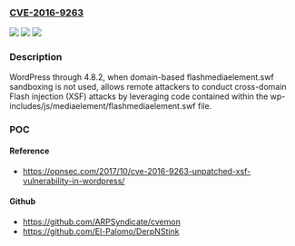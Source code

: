 ### [CVE-2016-9263](https://cve.mitre.org/cgi-bin/cvename.cgi?name=CVE-2016-9263)
![](https://img.shields.io/static/v1?label=Product&message=n%2Fa&color=blue)
![](https://img.shields.io/static/v1?label=Version&message=n%2Fa&color=blue)
![](https://img.shields.io/static/v1?label=Vulnerability&message=n%2Fa&color=brighgreen)

### Description

WordPress through 4.8.2, when domain-based flashmediaelement.swf sandboxing is not used, allows remote attackers to conduct cross-domain Flash injection (XSF) attacks by leveraging code contained within the wp-includes/js/mediaelement/flashmediaelement.swf file.

### POC

#### Reference
- https://opnsec.com/2017/10/cve-2016-9263-unpatched-xsf-vulnerability-in-wordpress/

#### Github
- https://github.com/ARPSyndicate/cvemon
- https://github.com/El-Palomo/DerpNStink


